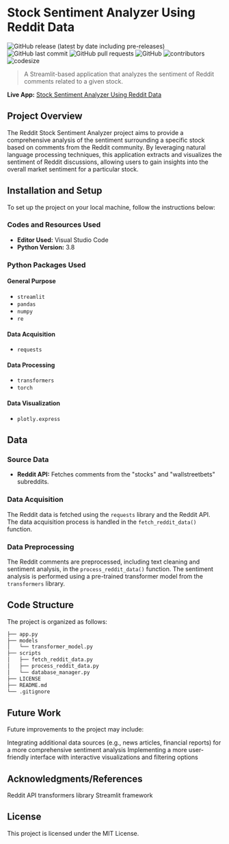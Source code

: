 # Stock Sentiment Analyzer Using Reddit Data

![GitHub release (latest by date including pre-releases)](https://img.shields.io/github/v/release/JReal10/Reddit-Stock-Sentiment-Analyzer?include_prereleases)
![GitHub last commit](https://img.shields.io/github/last-commit/JReal10/Reddit-Stock-Sentiment-Analyzer)
![GitHub pull requests](https://img.shields.io/github/issues-pr/JReal10/Reddit-Stock-Sentiment-Analyzer)
![GitHub](https://img.shields.io/github/license/JReal10/Reddit-Stock-Sentiment-Analyzer)
![contributors](https://img.shields.io/github/contributors/JReal10/Reddit-Stock-Sentiment-Analyzer)
![codesize](https://img.shields.io/github/languages/code-size/JReal10/Reddit-Stock-Sentiment-Analyzer)

> A Streamlit-based application that analyzes the sentiment of Reddit comments related to a given stock.

**Live App:** [Stock Sentiment Analyzer Using Reddit Data](https://redditsentiments.streamlit.app/)

## Project Overview

The Reddit Stock Sentiment Analyzer project aims to provide a comprehensive analysis of the sentiment surrounding a specific stock based on comments from the Reddit community. By leveraging natural language processing techniques, this application extracts and visualizes the sentiment of Reddit discussions, allowing users to gain insights into the overall market sentiment for a particular stock.

## Installation and Setup

To set up the project on your local machine, follow the instructions below:

### Codes and Resources Used

- **Editor Used:** Visual Studio Code
- **Python Version:** 3.8

### Python Packages Used

#### General Purpose

- `streamlit`
- `pandas`
- `numpy`
- `re`

#### Data Acquisition
- `requests`

#### Data Processing
- `transformers`
- `torch`

#### Data Visualization
- `plotly.express`

## Data

### Source Data

- **Reddit API:** Fetches comments from the "stocks" and "wallstreetbets" subreddits.

### Data Acquisition

The Reddit data is fetched using the `requests` library and the Reddit API. The data acquisition process is handled in the `fetch_reddit_data()` function.

### Data Preprocessing

The Reddit comments are preprocessed, including text cleaning and sentiment analysis, in the `process_reddit_data()` function. The sentiment analysis is performed using a pre-trained transformer model from the `transformers` library.

## Code Structure

The project is organized as follows:

```bash
├── app.py
├── models
│   └── transformer_model.py
├── scripts
│   ├── fetch_reddit_data.py
│   ├── process_reddit_data.py
│   └── database_manager.py
├── LICENSE
├── README.md
└── .gitignore
```

## Future Work
Future improvements to the project may include:

Integrating additional data sources (e.g., news articles, financial reports) for a more comprehensive sentiment analysis
Implementing a more user-friendly interface with interactive visualizations and filtering options

## Acknowledgments/References

Reddit API
transformers library
Streamlit framework

## License
This project is licensed under the MIT License.

